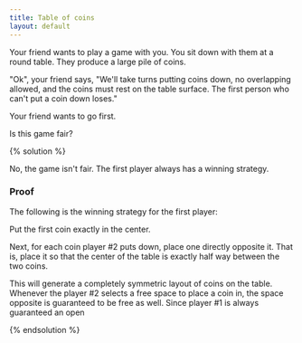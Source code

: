 ```yaml
---
title: Table of coins
layout: default
---
```


Your friend wants to play a game with you. You sit down with them at a round
table. They produce a large pile of coins.

"Ok", your friend says, "We'll take turns putting coins down, no
overlapping allowed, and the coins must rest on the table surface. The first person who can't put a coin down loses."

Your friend wants to go first.

Is this game fair?

{% solution %}

No, the game isn't fair. The first player always has a winning strategy.

### Proof

The following is the winning strategy for the first player:

Put the first coin exactly in the center.

Next, for each coin player \#2 puts down, place one directly opposite it. That
is, place it so that the center of the table is exactly half way between the two
coins.

This will generate a completely symmetric layout of coins on the table. Whenever
the player \#2 selects a free space to place a coin in, the space opposite is
guaranteed to be free as well. Since player \#1 is always guaranteed an open

{% endsolution %}
